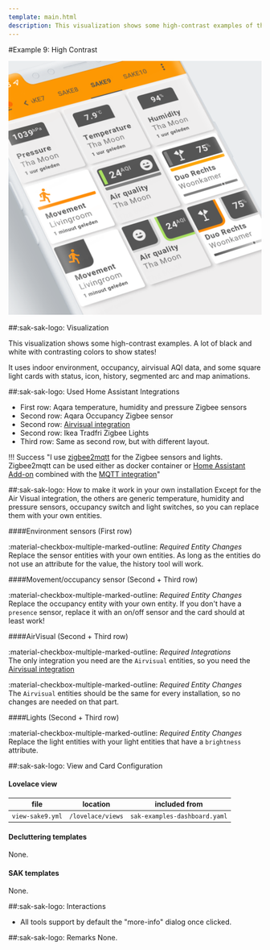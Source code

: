 ```yaml
---
template: main.html
description: This visualization shows some high-contrast examples of the Swiss Army Knife custom card. A lot of black and white with contrasting colors to show states!
---
```


#Example 9: High Contrast

![AmoebeLabs Swiss Army Knife Custom Card Example 9 - Hight Contrast]

##:sak-sak-logo: Visualization

This visualization shows some high-contrast examples. A lot of black and white with contrasting colors to show states!

It uses indoor environment, occupancy, airvisual AQI data, and some square light cards with status, icon, history, segmented arc and map animations.

##:sak-sak-logo: Used Home Assistant Integrations
- First row: Aqara temperature, humidity and pressure Zigbee sensors
- Second row: Aqara Occupancy Zigbee sensor
- Second row: [Airvisual integration](https://www.home-assistant.io/integrations/airvisual/)
- Second row: Ikea Tradfri Zigbee Lights
- Third row: Same as second row, but with different layout.

!!! Success "I use [zigbee2mqtt][zigbee2mqtt-url] for the Zigbee sensors and lights. Zigbee2mqtt can be used either as docker container or [Home Assistant Add-on][zigbee2mqtt-addon-url] combined with the [MQTT integration](https://www.home-assistant.io/integrations/mqtt/)"

##:sak-sak-logo: How to make it work in your own installation
Except for the Air Visual integration, the others are generic temperature, humidity and pressure sensors, occupancy switch and light switches, so you can replace them with your own entities.

####Environment sensors (First row)

:material-checkbox-multiple-marked-outline: _Required Entity Changes_<br>
Replace the sensor entities with your own entities. As long as the entities do not use an attribute for the value, the history tool will work. 

####Movement/occupancy sensor (Second + Third row)

:material-checkbox-multiple-marked-outline: _Required Entity Changes_<br>
Replace the occupancy entity with your own entity. If you don't have a `presence` sensor, replace it with an on/off sensor and the card should at least work!

####AirVisual (Second + Third row)

:material-checkbox-multiple-marked-outline: _Required Integrations_<br>
The only integration you need are the `Airvisual` entities, so you need the [Airvisual integration](https://www.home-assistant.io/integrations/airvisual/)

:material-checkbox-multiple-marked-outline: _Required Entity Changes_<br>
The `Airvisual` entities should be the same for every installation, so no changes are needed on that part. 

####Lights (Second + Third row)

:material-checkbox-multiple-marked-outline: _Required Entity Changes_<br>
Replace the light entities with your light entities that have a `brightness` attribute.

##:sak-sak-logo: View and Card Configuration

#### Lovelace view
| file | location | included from |
| ---- | -------- | ------------- |
| `view-sake9.yml` | `/lovelace/views` | `sak-examples-dashboard.yaml`|

#### Decluttering templates
None.

#### SAK templates
None.

##:sak-sak-logo: Interactions
- All tools support by default the "more-info" dialog once clicked.

##:sak-sak-logo: Remarks
None.

<!-- Image references -->

[AmoebeLabs Swiss Army Knife Custom Card Example 9 - Hight Contrast]: ../assets/screenshots/sak-example-9.png "Swiss Army Knife Example 9 - Hight Contrast"

<!-- External references -->
[zigbee2mqtt-url]: https://www.zigbee2mqtt.io/
[zigbee2mqtt-addon-url]: https://github.com/zigbee2mqtt/hassio-zigbee2mqtt